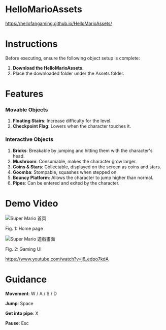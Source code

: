 # HelloMarioAssets
https://hellofangaming.github.io/HelloMarioAssets/

# Instructions
Before executing, ensure the following object setup is complete:
  1. **Download the HelloMarioAssets.**
  2. Place the downloaded folder under the Assets folder.

# Features
### Movable Objects
  1. **Floating Stairs**: Increase difficulty for the level.
  2. **Checkpoint Flag**: Lowers when the character touches it.
### Interactive Objects
  1. **Bricks**: Breakable by jumping and hitting them with the character's head.
  2. **Mushroom**: Consumable, makes the character grow larger.
  3. **Coins & Stars**: Collectable, displayed on the screen as coins and stars.
  4. **Goomba**: Stompable, squashes when stepped on.
  5. **Bouncy Platform**: Allows the character to jump higher than normal.
  6. **Pipes**: Can be entered and exited by the character.

# Demo Video
![Super Mario 首頁](https://github.com/user-attachments/assets/6e56355a-7032-41a1-982f-0a97eebdf5a1)

Fig. 1: Home page

![Super Mario 遊戲畫面](https://github.com/user-attachments/assets/00bfe45b-4b80-4864-a8d2-4ead019e9390)

Fig. 2: Gaming UI

https://www.youtube.com/watch?v=j6_edpo7kdA
# Guidance
**Movement**: W / A / S / D

**Jump**: Space

**Get into pipe**: X

**Pause**: Esc
